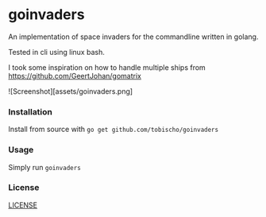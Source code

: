 goinvaders
==========

An implementation of space invaders for the commandline written in golang.

Tested in cli using linux bash.

I took some inspiration on how to handle multiple ships from https://github.com/GeertJohan/gomatrix

![Screenshot][assets/goinvaders.png]

### Installation
Install from source with `go get github.com/tobischo/goinvaders`

### Usage
Simply run `goinvaders` 

### License
[LICENSE](LICENSE)
